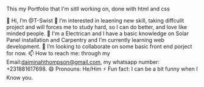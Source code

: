 This my Portfolio that I'm sitll working on, done with html and css



👋 Hi, I’m @T-Swist
👀 I’m interested in leaening new skill, taking diffculit project and will forces me to study hard, so I can do better, and love like minded people.
🌱 I'm a Electrican and I have a basic knowledge on Solar Panel installation and Carpentry and I’m currently learning web development.
💞️ I’m looking to collaborate on some basic front end porject for now.
📫 How to reach me: through my Email:daiminahthompson@gmail.com, my whatsapp number: +231881617698.
😄 Pronouns: He/Him
⚡ Fun fact: I can be a bit funny when I Know you.
